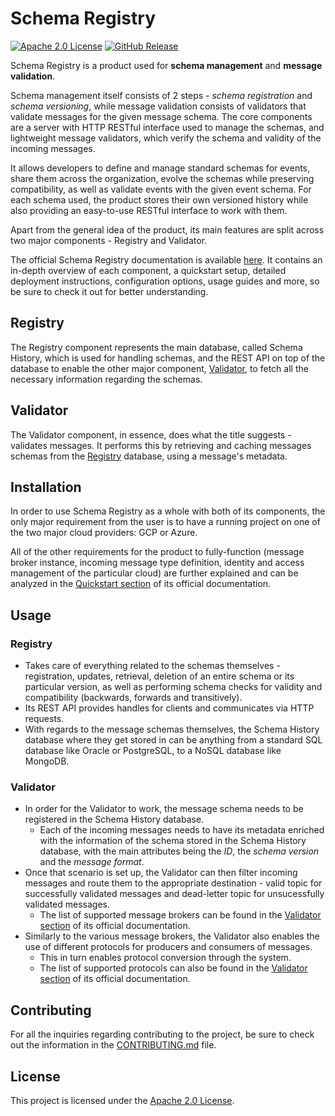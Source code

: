 # Schema Registry

[![Apache 2.0 License](https://img.shields.io/github/license/dataphos/schema-registry)](./LICENSE) 
[![GitHub Release](https://img.shields.io/github/v/release/dataphos/schema-registry?sort=semver)](https://github.com/dataphos/schema-registry/releases/latest)

Schema Registry is a product used for **schema management** and **message validation**.

Schema management itself consists of 2 steps -  *schema registration* and *schema versioning*, while message validation consists of validators that validate messages for the given message schema. The core components are a server with HTTP RESTful interface used to manage the schemas, and lightweight message validators, which verify the schema and validity of the incoming messages.

It allows developers to define and manage standard schemas for events, share them across the organization, evolve the schemas while preserving compatibility, as well as validate events with the given event schema. For each schema used, the product stores their own versioned history while also providing an easy-to-use RESTful interface to work with them.

Apart from the general idea of the product, its main features are split across two major components - Registry and Validator.

The official Schema Registry documentation is available [here](https://docs.dataphos.com/schema_registry/). It contains an in-depth overview of each component, a quickstart setup, detailed deployment instructions, configuration options, usage guides and more, so be sure to check it out for better understanding.

## Registry
The Registry component represents the main database, called Schema History, which is used for handling schemas, and the REST API on top of the database to enable the other major component, [Validator](#validator), to fetch all the necessary information regarding the schemas.

## Validator
The Validator component, in essence, does what the title suggests - validates messages. It performs this by retrieving and caching messages schemas from the [Registry](#registry) database, using a message's metadata.

## Installation
In order to use Schema Registry as a whole with both of its components, the only major requirement from the user is to have a running project on one of the two major cloud providers: GCP or Azure.

All of the other requirements for the product to fully-function (message broker instance, incoming message type definition, identity and access management of the particular cloud) are further explained and can be analyzed in the [Quickstart section](https://docs.dataphos.com/schema_registry/quickstart/) of its official documentation.

## Usage
### Registry
- Takes care of everything related to the schemas themselves - registration, updates, retrieval, deletion of an entire schema or its particular version, as well as performing schema checks for validity and compatibility (backwards, forwards and transitively).
- Its REST API provides handles for clients and communicates via HTTP requests.
- With regards to the message schemas themselves, the Schema History database where they get stored in can be anything from a standard SQL database like Oracle or PostgreSQL, to a NoSQL database like MongoDB.

### Validator
- In order for the Validator to work, the message schema needs to be registered in the Schema History database.
  - Each of the incoming messages needs to have its metadata enriched with the information of the schema stored in the Schema History database, with the main attributes being the *ID*, the *schema version* and the *message format*.
- Once that scenario is set up, the Validator can then filter incoming messages and route them to the appropriate destination - valid topic for successfully validated messages and dead-letter topic for unsucessfully validated messages.
  -  The list of supported message brokers can be found in the [Validator section](https://docs.dataphos.com/schema_registry/what-is-schema-registry/#worker) of its official documentation.
- Similarly to the various message brokers, the Validator also enables the use of different protocols for producers and consumers of messages.
  - This in turn enables protocol conversion through the system.
  - The list of supported protocols can also be found in the [Validator section](https://docs.dataphos.com/schema_registry/what-is-schema-registry/#worker) of its official documentation.

## Contributing
For all the inquiries regarding contributing to the project, be sure to check out the information in the [CONTRIBUTING.md](CONTRIBUTING.md) file.

## License
This project is licensed under the [Apache 2.0 License](LICENSE).
